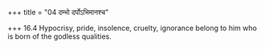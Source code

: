 +++
title = "04 दम्भो दर्पोऽभिमानश्च"

+++
16.4 Hypocrisy, pride, insolence, cruelty, ignorance belong to him who
is born of the godless qualities.
